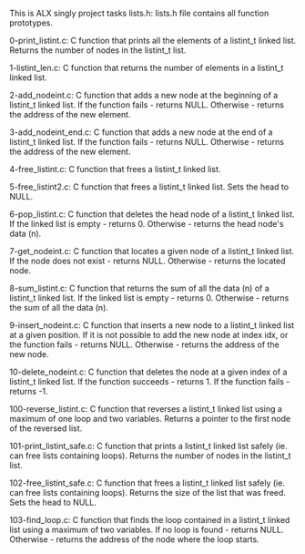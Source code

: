 This is ALX singly project tasks 
lists.h: lists.h file contains all function prototypes.

0-print_listint.c: C function that prints all the elements of a listint_t linked list. Returns the number of nodes in the listint_t list.

1-listint_len.c: C function that returns the number of elements in a listint_t linked list.

2-add_nodeint.c: C function that adds a new node at the beginning of a listint_t linked list. If the function fails - returns NULL. Otherwise - returns the address of the new element.

3-add_nodeint_end.c: C function that adds a new node at the end of a listint_t linked list. If the function fails - returns NULL. Otherwise - returns the address of the new element.

4-free_listint.c: C function that frees a listint_t linked list. 

5-free_listint2.c: C function that frees a listint_t linked list. Sets the head to NULL. 

6-pop_listint.c: C function that deletes the head node of a listint_t linked list. If the linked list is empty - returns 0. Otherwise - returns the head node's data (n). 

7-get_nodeint.c: C function that locates a given node of a listint_t linked list. If the node does not exist - returns NULL. Otherwise - returns the located node.

8-sum_listint.c: C function that returns the sum of all the data (n) of a listint_t linked list. If the linked list is empty - returns 0. Otherwise - returns the sum of all the data (n).

9-insert_nodeint.c: C function that inserts a new node to a listint_t linked list at a given position. If it is not possible to add the new node at index idx, or the function fails - returns NULL. Otherwise - returns the address of the new node.

10-delete_nodeint.c: C function that deletes the node at a given index of a listint_t linked list. If the function succeeds - returns 1. If the function fails - returns -1. 

100-reverse_listint.c: C function that reverses a listint_t linked list using a maximum of one loop and two variables. Returns a pointer to the first node of the reversed list. 

101-print_listint_safe.c: C function that prints a listint_t linked list safely (ie. can free lists containing loops). Returns the number of nodes in the listint_t list.

102-free_listint_safe.c: C function that frees a listint_t linked list safely (ie. can free lists containing loops). Returns the size of the list that was freed. Sets the head to NULL.

103-find_loop.c: C function that finds the loop contained in a listint_t linked list using a maximum of two variables. If no loop is found - returns NULL. Otherwise - returns the address of the node where the loop starts.

